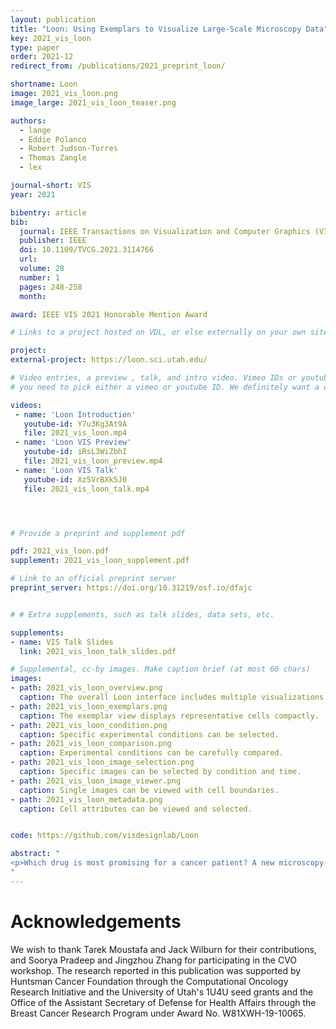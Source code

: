 ```yaml
---
layout: publication
title: "Loon: Using Exemplars to Visualize Large-Scale Microscopy Data"
key: 2021_vis_loon
type: paper
order: 2021-12
redirect_from: /publications/2021_preprint_loon/

shortname: Loon
image: 2021_vis_loon.png
image_large: 2021_vis_loon_teaser.png

authors:
  - lange
  - Eddie Polanco
  - Robert Judson-Torres
  - Thomas Zangle
  - lex

journal-short: VIS
year: 2021

bibentry: article
bib:
  journal: IEEE Transactions on Visualization and Computer Graphics (VIS)
  publisher: IEEE
  doi: 10.1109/TVCG.2021.3114766
  url:
  volume: 28
  number: 1
  pages: 248-258
  month:

award: IEEE VIS 2021 Honorable Mention Award

# Links to a project hosted on VDL, or else externally on your own site

project:
external-project: https://loon.sci.utah.edu/

# Video entries, a preview , talk, and intro video. Vimeo IDs or youtube IDs are supported
# you need to pick either a vimeo or youtube ID. We definitely want a downloadable video too.

videos:
 - name: 'Loon Introduction'
   youtube-id: Y7u3Kg3At9A
   file: 2021_vis_loon.mp4
 - name: 'Loon VIS Preview'
   youtube-id: iRsL3WiZbhI
   file: 2021_vis_loon_preview.mp4
 - name: 'Loon VIS Talk'
   youtube-id: Xz5VrBXk5J0
   file: 2021_vis_loon_talk.mp4




# Provide a preprint and supplement pdf

pdf: 2021_vis_loon.pdf
supplement: 2021_vis_loon_supplement.pdf

# Link to an official preprint server
preprint_server: https://doi.org/10.31219/osf.io/dfajc


# # Extra supplements, such as talk slides, data sets, etc.

supplements:
- name: VIS Talk Slides
  link: 2021_vis_loon_talk_slides.pdf

# Supplemental, cc-by images. Make caption brief (at most 60 chars)
images:
- path: 2021_vis_loon_overview.png
  caption: The overall Loon interface includes multiple visualizations.
- path: 2021_vis_loon_exemplars.png
  caption: The exemplar view displays representative cells compactly.
- path: 2021_vis_loon_condition.png
  caption: Specific experimental conditions can be selected.
- path: 2021_vis_loon_comparison.png
  caption: Experimental conditions can be carefully compared.
- path: 2021_vis_loon_image_selection.png
  caption: Specific images can be selected by condition and time.
- path: 2021_vis_loon_image_viewer.png
  caption: Single images can be viewed with cell boundaries.
- path: 2021_vis_loon_metadata.png
  caption: Cell attributes can be viewed and selected.


code: https://github.com/visdesignlab/Loon

abstract: "
<p>Which drug is most promising for a cancer patient? A new microscopy-based approach for measuring the mass of individual cancer cells treated with different drugs promises to answer this question in only a few hours. However, the analysis pipeline for extracting data from these images is still far from complete automation: human intervention is necessary for quality control for preprocessing steps such as segmentation,  adjusting filters, removing noise, and analyzing the result. To address this workflow, we developed Loon, a visualization tool for analyzing drug screening data based on quantitative phase microscopy imaging. Loon visualizes both derived data such as growth rates and imaging data. Since the images are collected automatically at a large scale, manual inspection of images and segmentations is infeasible. However, reviewing representative samples of cells is essential, both for quality control and for data analysis. We introduce a new approach for choosing and visualizing representative exemplar cells that retain a close connection to the low-level data. By tightly integrating the derived data visualization capabilities with the novel exemplar visualization and providing selection and filtering capabilities, Loon is well suited for making decisions about which drugs are suitable for a specific patient.</p>
"
---
```


# Acknowledgements

We wish to thank Tarek Moustafa and Jack Wilburn for their contributions, and Soorya Pradeep and Jingzhou Zhang for participating in the CVO workshop. The research reported in this publication was supported by Huntsman Cancer Foundation through the Computational Oncology Research Initiative and the University of Utah's 1U4U seed grants and the Office of the Assistant Secretary of Defense for Health Affairs through the Breast Cancer Research Program under Award No. W81XWH-19-10065.
